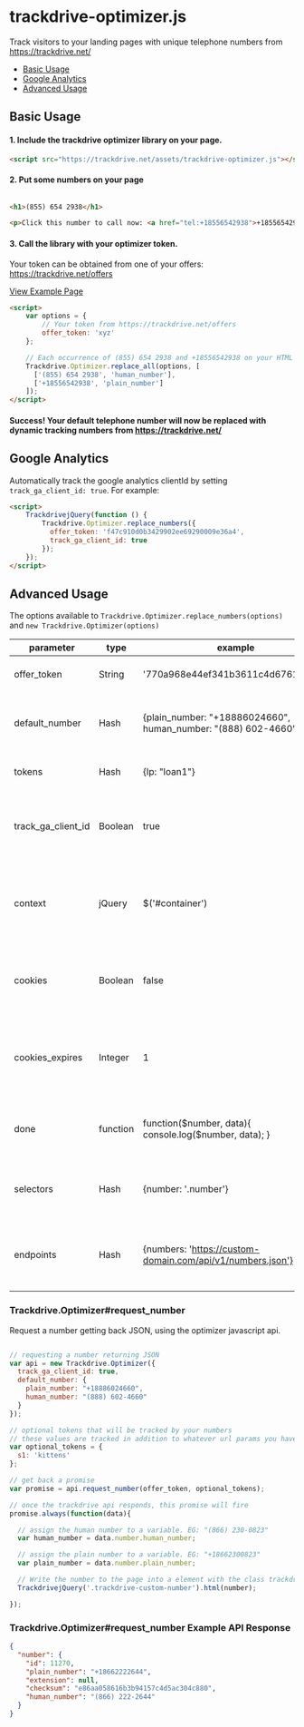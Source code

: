 # trackdrive-optimizer.js

Track visitors to your landing pages with unique telephone numbers from https://trackdrive.net/

- [Basic Usage](https://github.com/Trackdrive/trackdrive-js/#basic-usage)
- [Google Analytics](https://github.com/Trackdrive/trackdrive-js/#google-analytics)
- [Advanced Usage](https://github.com/Trackdrive/trackdrive-js/#advanced-usage)


## Basic Usage

#### 1. Include the trackdrive optimizer library on your page.

``` html
<script src="https://trackdrive.net/assets/trackdrive-optimizer.js"></script>
```

#### 2. Put some numbers on your page

``` html

<h1>(855) 654 2938</h1>

<p>Click this number to call now: <a href="tel:+18556542938">+18556542938</a></p>

```

#### 3. Call the library with your optimizer token.

Your token can be obtained from one of your offers: https://trackdrive.net/offers

[View Example Page](https://github.com/Trackdrive/trackdrive-js/blob/master/examples/1-basic_example.html)

``` html
<script>
    var options = {
        // Your token from https://trackdrive.net/offers
        offer_token: 'xyz'
    };

    // Each occurrence of (855) 654 2938 and +18556542938 on your HTML page will be replaced with a Trackdrive tracking number.
    Trackdrive.Optimizer.replace_all(options, [
      ['(855) 654 2938', 'human_number'],
      ['+18556542938', 'plain_number']
    ]);
</script>
```

#### Success! Your default telephone number will now be replaced with dynamic tracking numbers from https://trackdrive.net/



## Google Analytics

Automatically track the google analytics clientId by setting `track_ga_client_id: true`. For example:

``` html
<script>
    TrackdrivejQuery(function () {
        Trackdrive.Optimizer.replace_numbers({
          offer_token: 'f47c910d0b3429902ee69290009e36a4',
          track_ga_client_id: true
        });
    });
</script>
```



## Advanced Usage

The options available to `Trackdrive.Optimizer.replace_numbers(options)` and `new Trackdrive.Optimizer(options)`

parameter | type | example | description
--- | --- | --- | ---
offer_token | String | '770a968e44ef341b3611c4d67619dae8' | The 32 character offer token.
default_number | Hash | {plain_number: "+18886024660", human_number: "(888) 602-4660"} | The default number that will be used if tracking is unavailable
tokens | Hash | {lp: "loan1"} | Tokens that will be tracked.
track_ga_client_id | Boolean | true | Enable automatically tracking the Google Analytics ClientID.
context | jQuery | $('#container') | Number replacement will be limited to the contents of this jQuery element.
cookies | Boolean | false | Enable/disable storing retrieved numbers in visitor's cookies.
cookies_expires | Integer | 1 | The number of days number cookies will persist before expiring. Default: 1
done | function | function($number, data){ console.log($number, data); } | Callback function called after each number is drawn.
selectors | Hash | {number: '.number'} | CSS selectors used by the plugin to select DOM elements.
endpoints | Hash | {numbers: 'https://custom-domain.com/api/v1/numbers.json'} | HTTP endpoints used by the plugin when making API requests.


### Trackdrive.Optimizer#request_number

Request a number getting back JSON, using the optimizer javascript api.

``` javascript

// requesting a number returning JSON
var api = new Trackdrive.Optimizer({
  track_ga_client_id: true,
  default_number: {
    plain_number: "+18886024660",
    human_number: "(888) 602-4660"
  }
});

// optional tokens that will be tracked by your numbers
// these values are tracked in addition to whatever url params you have defined on your offer.
var optional_tokens = {
  s1: 'kittens'
};

// get back a promise
var promise = api.request_number(offer_token, optional_tokens);

// once the trackdrive api responds, this promise will fire
promise.always(function(data){

  // assign the human number to a variable. EG: "(866) 230-0823"
  var human_number = data.number.human_number;

  // assign the plain number to a variable. EG: "+18662300823"
  var plain_number = data.number.plain_number;

  // Write the number to the page into a element with the class trackdrive-custom-number
  TrackdrivejQuery('.trackdrive-custom-number').html(number);

});

```

### Trackdrive.Optimizer#request_number Example API Response

``` json
{
  "number": {
    "id": 11270,
    "plain_number": "+18662222644",
    "extension": null,
    "checksum": "e86aa058616b3b94157c4d5ac304c880",
    "human_number": "(866) 222-2644"
  }
}
```
